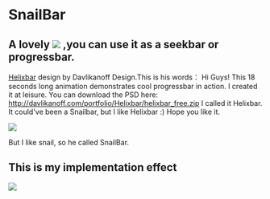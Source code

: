 SnailBar
====================================================
A lovely ![](http://www.apkbus.com/data/attachment/forum/201509/14/151713juzbb33ywz337ajr.png) ,you can use it as a seekbar or progressbar.
---------------------------------------------------------------------------------
[Helixbar](https://dribbble.com/shots/541530-Helixbar) design by Davlikanoff Design.This is his words：
Hi Guys! 
This 18 seconds long animation demonstrates cool progressbar in action. I created it at leisure. You can download the PSD here: 
http://davlikanoff.com/portfolio/Helixbar/helixbar_free.zip
I called it Helixbar. It could've been a Snailbar, but I like Helixbar :) 
Hope you like it.

![](http://www.apkbus.com/data/attachment/forum/201509/14/152642n3a5kvn36a6v3m3a.gif)

But I like snail, so he called SnailBar.

This is my implementation effect
----------------------------------------------------------------

![](http://www.apkbus.com/data/attachment/forum/201509/14/151339qunvu66u2ruknr6n.gif)










